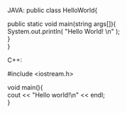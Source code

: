 JAVA: 
public class HelloWorld{  
 
   public static void main(string args[]){  
       System.out.println( "Hello World! \n" );   
   }  
}  
 
C++: 
 
#include <iostream.h>  
 
void main(){  
  cout << "Hello world!\n" << endl;  
}
